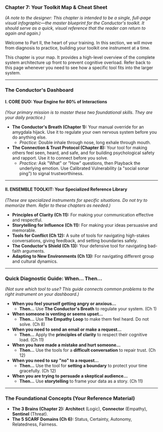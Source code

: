 ### **Chapter 7: Your Toolkit Map & Cheat Sheet**

*(A note to the designer: This chapter is intended to be a single, full-page visual infographic—the master blueprint for the Conductor's toolkit. It should serve as a quick, visual reference that the reader can return to again and again.)*

Welcome to Part II, the heart of your training. In this section, we will move from diagnosis to practice, building your toolkit one instrument at a time.

This chapter is your map. It provides a high-level overview of the complete system architecture up front to prevent cognitive overload. Refer back to this page whenever you need to see how a specific tool fits into the larger system.

---

### **The Conductor's Dashboard**

#### **I. CORE DUO: Your Engine for 80% of Interactions**
*(Your primary mission is to master these two foundational skills. They are your daily practice.)*

*   **The Conductor's Breath (Chapter 1):** Your manual override for an amygdala hijack. Use it to regulate your own nervous system before you do anything else.
    *   *Practice:* Double inhale through nose, long exhale through mouth.
*   **The Connection & Trust Protocol (Chapter 8):** Your tool for making others feel seen, heard, and safe, and for building psychological safety and rapport. Use it to connect before you solve.
    *   *Practice:* Ask "What" or "How" questions, then Playback the underlying emotion. Use Calibrated Vulnerability (a "social sonar ping") to signal trustworthiness.

---

#### **II. ENSEMBLE TOOLKIT: Your Specialized Reference Library**
*(These are specialized instruments for specific situations. Do not try to memorize them. Refer to these chapters as needed.)*

*   **Principles of Clarity (Ch 11):** For making your communication effective and respectful.
*   **Storytelling for Influence (Ch 11):** For making your ideas persuasive and memorable.
*   **Tools for Conflict (Ch 12):** A suite of tools for navigating high-stakes conversations, giving feedback, and setting boundaries safely.
*   **The Conductor's Shield (Ch 13):** Your defensive tool for navigating bad-faith arguments.
*   **Adapting to New Environments (Ch 13):** For navigating different group and cultural dynamics.

---

### **Quick Diagnostic Guide: When... Then...**
*(Not sure which tool to use? This guide connects common problems to the right instrument on your dashboard.)*

*   **When you feel yourself getting angry or anxious...**
    *   **Then...** Use **The Conductor's Breath** to regulate your system. (Ch 1)
*   **When someone is venting or seems upset...**
    *   **Then...** Use **The Empathy Loop** to make them feel heard. Do not solve. (Ch 8)
*   **When you need to send an email or make a request...**
    *   **Then...** Apply the **principles of clarity** to respect their cognitive load. (Ch 11)
*   **When you have made a mistake and hurt someone...**
    *   **Then...** Use the tools for a **difficult conversation** to repair trust. (Ch 12)
*   **When you need to say "no" to a request...**
    *   **Then...** Use the tool for **setting a boundary** to protect your time gracefully. (Ch 12)
*   **When you are trying to persuade a skeptical audience...**
    *   **Then...** Use **storytelling** to frame your data as a story. (Ch 11)

---
### **The Foundational Concepts (Your Reference Material)**

*   **The 3 Brains (Chapter 2):** **Architect** (Logic), **Connector** (Empathy), **Sentinel** (Threat).
*   **The 5 SCARF Domains (Ch 6):** Status, Certainty, Autonomy, Relatedness, Fairness.
      
